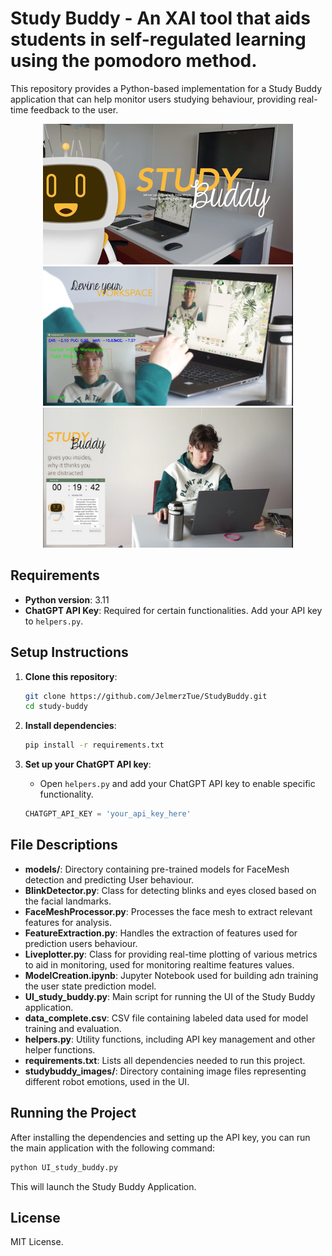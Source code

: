 
# Study Buddy - An XAI tool that aids students in self-regulated learning using the pomodoro method.

This repository provides a Python-based implementation for a Study Buddy application that can help monitor users studying behaviour, providing real-time feedback to the user.

<p align="center">
  <img src="StudyBuddy_images/StuddyBuddy.png" alt="Happy Robot" width="400"/>
  <img src="StudyBuddy_images/StudyBuddy2.png" alt="Neutral Robot" width="400"/>
  <img src="StudyBuddy_images/StudyBuddy3.png" alt="Confused Robot" width="400"/>
</p>

## Requirements

- **Python version**: 3.11
- **ChatGPT API Key**: Required for certain functionalities. Add your API key to `helpers.py`.

## Setup Instructions

1. **Clone this repository**:
   ```bash
   git clone https://github.com/JelmerzTue/StudyBuddy.git
   cd study-buddy
   ```

2. **Install dependencies**:
   ```bash
   pip install -r requirements.txt
   ```

3. **Set up your ChatGPT API key**:
   - Open `helpers.py` and add your ChatGPT API key to enable specific functionality.
   ```python
   CHATGPT_API_KEY = 'your_api_key_here'
   ```

## File Descriptions

- **models/**: Directory containing pre-trained models for FaceMesh detection and predicting User behaviour.
- **BlinkDetector.py**: Class for detecting blinks and eyes closed based on the facial landmarks.
- **FaceMeshProcessor.py**: Processes the face mesh to extract relevant features for analysis.
- **FeatureExtraction.py**: Handles the extraction of features used for prediction users behaviour.
- **Liveplotter.py**: Class for providing real-time plotting of various metrics to aid in monitoring, used for monitoring realtime features values.
- **ModelCreation.ipynb**: Jupyter Notebook used for building adn training the user state prediction model.
- **UI_study_buddy.py**: Main script for running the UI of the Study Buddy application.
- **data_complete.csv**: CSV file containing labeled data used for model training and evaluation.
- **helpers.py**: Utility functions, including API key management and other helper functions.
- **requirements.txt**: Lists all dependencies needed to run this project.
- **studybuddy_images/**: Directory containing image files representing different robot emotions, used in the UI.

## Running the Project

After installing the dependencies and setting up the API key, you can run the main application with the following command:

```bash
python UI_study_buddy.py
```

This will launch the Study Buddy Application.

## License

MIT License.
